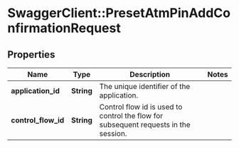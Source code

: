 # SwaggerClient::PresetAtmPinAddConfirmationRequest

## Properties
Name | Type | Description | Notes
------------ | ------------- | ------------- | -------------
**application_id** | **String** | The unique identifier of the application. | 
**control_flow_id** | **String** | Control flow id is used to control the flow for subsequent requests in the session. | 

